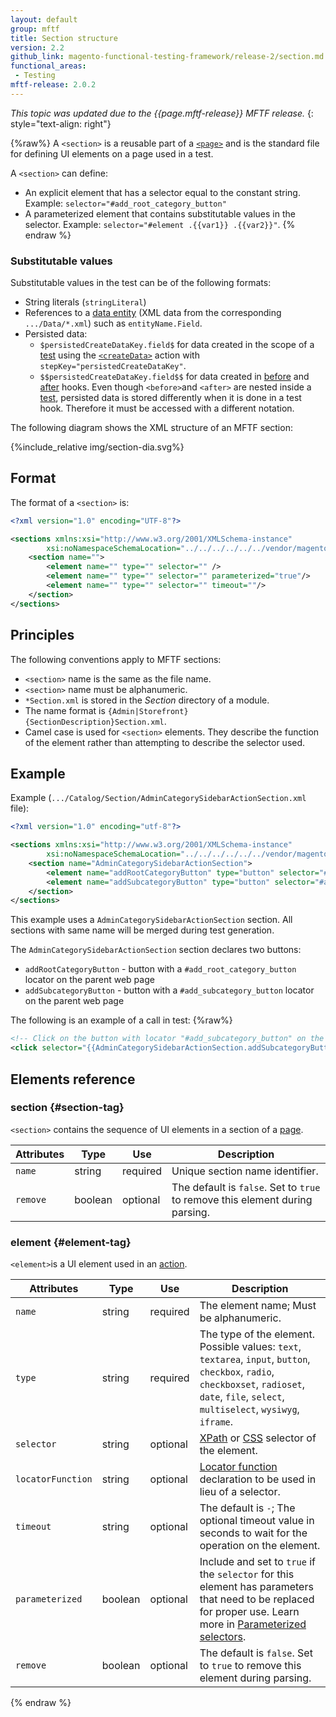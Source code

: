 ```yaml
---
layout: default
group: mftf
title: Section structure
version: 2.2
github_link: magento-functional-testing-framework/release-2/section.md
functional_areas:
 - Testing
mftf-release: 2.0.2
---
```


_This topic was updated due to the {{page.mftf-release}} MFTF release._
{: style="text-align: right"}

{%raw%}
A `<section>` is a reusable part of a [`<page>`](./page.html) and is the standard file for defining UI elements on a page used in a test.

A `<section>` can define:

- An explicit element that has a selector equal to the constant string. Example: `selector="#add_root_category_button"`
- A parameterized element that contains substitutable values in the selector. Example: `selector="#element .{{var1}} .{{var2}}"`.
{% endraw %}

### Substitutable values

Substitutable values in the test can be of the following formats:

* String literals (`stringLiteral`)
* References to a [data entity](./data.html) (XML data from the corresponding `.../Data/*.xml`) such as `entityName.Field`.
* Persisted data:
    * `$persistedCreateDataKey.field$` for data created in the scope of a [test](./test.html#test-tag) using the [`<createData>`](./test/actions.html#createdata) action with `stepKey="persistedCreateDataKey"`.
    * `$$persistedCreateDataKey.field$$` for data created in [before](./test.html#before-tag) and [after](./test.html#after-tag) hooks. Even though `<before>`and `<after>` are nested inside a [test](./test.html#test-tag), persisted data is stored differently when it is done in a test hook. Therefore it must be accessed with a different notation.

The following diagram shows the XML structure of an MFTF section:

{%include_relative img/section-dia.svg%}

## Format

The format of a `<section>` is:

```xml
<?xml version="1.0" encoding="UTF-8"?>

<sections xmlns:xsi="http://www.w3.org/2001/XMLSchema-instance"
        xsi:noNamespaceSchemaLocation="../../../../../../vendor/magento/magento2-functional-testing-framework/src/Magento/FunctionalTestingFramework/Page/etc/SectionObject.xsd">
    <section name="">
        <element name="" type="" selector="" />
        <element name="" type="" selector="" parameterized="true"/>
        <element name="" type="" selector="" timeout=""/>
    </section>
</sections>
```

## Principles

The following conventions apply to MFTF sections:

* `<section>` name is the same as the file name.
* `<section>` name must be alphanumeric.
* `*Section.xml` is stored in the _Section_ directory of a module.
* The name format is `{Admin|Storefront}{SectionDescription}Section.xml`.
* Camel case is used for `<section>` elements.
  They describe the function of the element rather than attempting to describe the selector used.

## Example

Example (`.../Catalog/Section/AdminCategorySidebarActionSection.xml` file):

```xml
<?xml version="1.0" encoding="utf-8"?>

<sections xmlns:xsi="http://www.w3.org/2001/XMLSchema-instance"
        xsi:noNamespaceSchemaLocation="../../../../../../vendor/magento/magento2-functional-testing-framework/src/Magento/FunctionalTestingFramework/Page/etc/SectionObject.xsd">
    <section name="AdminCategorySidebarActionSection">
        <element name="addRootCategoryButton" type="button" selector="#add_root_category_button" timeout="30"/>
        <element name="addSubcategoryButton" type="button" selector="#add_subcategory_button" timeout="30"/>
    </section>
</sections>
```

This example uses a `AdminCategorySidebarActionSection` section. All sections with same name will be merged during test generation.

The `AdminCategorySidebarActionSection` section declares two buttons:

* `addRootCategoryButton` - button with a `#add_root_category_button` locator on the parent web page
* `addSubcategoryButton` - button with a `#add_subcategory_button` locator on the parent web page

The following is an example of a call in test:
{%raw%}
```xml
<!-- Click on the button with locator "#add_subcategory_button" on the web page-->
<click selector="{{AdminCategorySidebarActionSection.addSubcategoryButton}}" stepKey="clickOnAddSubCategory"/>
```

## Elements reference

### section {#section-tag}

`<section>` contains the sequence of UI elements in a section of a [page](./page.html).

Attributes|Type|Use|Description
---|---|---|---
`name`|string|required|Unique section name identifier.
`remove`|boolean|optional|The default is `false`. Set to `true` to remove this element during parsing.

### element {#element-tag}

`<element>`is a UI element used in an [action](./test/actions.html).

Attributes|Type|Use|Description
---|---|---|---
`name`|string|required|The element name; Must be alphanumeric.
`type`|string|required|The type of the element. Possible values: `text`, `textarea`, `input`, `button`, `checkbox`, `radio`, `checkboxset`, `radioset`, `date`, `file`, `select`, `multiselect`, `wysiwyg`, `iframe`.
`selector`|string|optional|[XPath](https://www.w3schools.com/xml/xpath_nodes.asp) or [CSS](https://www.w3schools.com/cssref/css_selectors.asp) selector of the element.
`locatorFunction`|string|optional|[Locator function](./section/locator-functions.html) declaration to be used in lieu of a selector.
`timeout`|string|optional|The default is `-`; The optional timeout value in seconds to wait for the operation on the element.
`parameterized`|boolean|optional|Include and set to `true` if the `selector` for this element has parameters that need to be replaced for proper use. Learn more in [Parameterized selectors](./section/parameterized-selectors.html).
`remove`|boolean|optional|The default is `false`. Set to `true` to remove this element during parsing.

{% endraw %}
